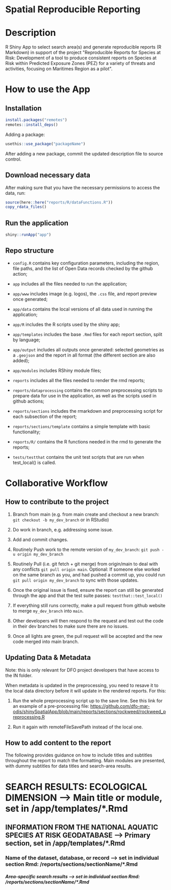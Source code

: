 # Spatial Reproducible Reporting

# Description

R Shiny App to select search area(s) and generate reproducible reports (R Markdown) in support of the project "Reproducible Reports for Species at Risk: Development of a tool to produce consistent reports on Species at Risk within Predicted Exposure Zones (PEZ) for a variety of threats and activities, focusing on Maritimes Region as a pilot".

# How to use the App

## Installation

``` r
install.packages("remotes")
remotes::install_deps()
```

Adding a package:

``` r
usethis::use_package("packageName")
```

After adding a new package, commit the updated description file to source control.

## Download necessary data

After making sure that you have the necessary permissions to access the data, run:

``` r
source(here::here("reports/R/dataFunctions.R"))
copy_rdata_files()
```

## Run the application

``` r
shiny::runApp("app")
```

## Repo structure

-   `config.R` contains key configuration parameters, including the region, file paths, and the list of Open Data records checked by the github action;
-   `app` includes all the files needed to run the application;
-   `app/www` includes image (e.g. logos), the `.css` file, and report preview once generated;
-   `app/data` contains the local versions of all data used in running the application;
-   `app/R` includes the R scripts used by the shiny app;
-   `app/templates` includes the base `.Rmd` files for each report section, split by language;
-   `app/output` includes all outputs once generated: selected geometries as a `.geojson` and the report in all format (the different section are also added);
-   `app/modules` includes RShiny module files;

-   `reports` includes all the files needed to render the rmd reports;
-   `reports/dataprocessing` contains the common preprocessing scripts to prepare data for use in the application, as well as the scripts used in github actions;
-   `reports/sections` includes the rmarkdown and preprocessing script for each subsection of the report;
-   `reports/sections/template` contains a simple template with basic functionality;
-   `reports/R/` contains the R functions needed in the rmd to generate the reports;
-   `tests/testthat` contains the unit test scripts that are run when test_local() is called.

# **Collaborative Workflow**

## **How to contribute to the project**

1.  Branch from main (e.g. from main create and checkout a new branch: `git checkout -b my_dev_branch` or in RStudio)

2.  Do work in branch, e.g. addressing some issue.

3.  Add and commit changes.

4.  Routinely Push work to the remote version of `my_dev_branch`: `git push -u origin my_dev_branch`

5.  Routinely Pull (i.e. git fetch + git merge) from origin/main to deal with any conflicts `git pull origin main`. Optional: If someone else worked on the same branch as you, and had pushed a commit up, you could run `git pull origin my_dev_branch` to sync with those updates.

6.  Once the original issue is fixed, ensure the report can still be generated through the app and that the test suite passes: `testthat::test_local()`

7.  If everything still runs correctly, make a pull request from github website to merge `my_dev_branch` into `main`.

8.  Other developers will then respond to the request and test out the code in their dev branches to make sure there are no issues.

9.  Once all lights are green, the pull request will be accepted and the new code merged into main branch.

## **Updating Data & Metadata**

Note: this is only relevant for DFO project developers that have access to the IN folder. 

When metadata is updated in the preprocessing, you need to resave it to the local data directory before it will update in the rendered reports. For this:

1.	Run the whole preprocessing script up to the save line. See this link for an example of a pre-processing file: https://github.com/dfo-mar-odis/shinySpatialApp/blob/main/reports/sections/rockweed/rockweed_preprocessing.R

2.	Run it again with remoteFileSavePath instead of the local one. 

## **How to add content to the report**

The following provides guidance on how to include titles and subtitles throughout the report to match the formatting. Main modules are presented, with dummy subtitles for data titles and search-area results.


   # **SEARCH RESULTS: ECOLOGICAL DIMENSION**  --> Main title or module, set in /app/templates/*.Rmd

   ## **INFORMATION FROM THE NATIONAL AQUATIC SPECIES AT RISK GEODATABASE**  --> Primary section, set in /app/templates/*.Rmd
   
   ### **Name of the dataset, database, or record**  --> set in individual section Rmd: /reports/sections/sectionName/*.Rmd
   
   ##### *Area-specific search results* --> set in individual section Rmd: /reports/sections/sectionName/*.Rmd
   
   
   
